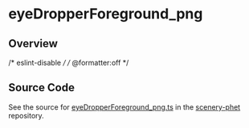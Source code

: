 # eyeDropperForeground_png

## Overview

/* eslint-disable */
/* @formatter:off */



## Source Code

See the source for [eyeDropperForeground_png.ts](https://github.com/phetsims/scenery-phet/blob/main/images/eyeDropperForeground_png.ts) in the [scenery-phet](https://github.com/phetsims/scenery-phet) repository.
